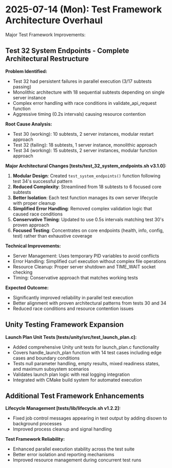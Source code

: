 # 2025-07-14 (Mon): Test Framework Architecture Overhaul

Major Test Framework Improvements:

## Test 32 System Endpoints - Complete Architectural Restructure

**Problem Identified:**

- Test 32 had persistent failures in parallel execution (3/17 subtests passing)
- Monolithic architecture with 18 sequential subtests depending on single server instance
- Complex error handling with race conditions in validate_api_request function
- Aggressive timing (0.2s intervals) causing resource contention

**Root Cause Analysis:**

- Test 30 (working): 10 subtests, 2 server instances, modular restart approach
- Test 32 (failing): 18 subtests, 1 server instance, monolithic approach  
- Test 34 (working): 15 subtests, 2 server instances, modular function approach

**Major Architectural Changes [tests/test_32_system_endpoints.sh v3.1.0]:**

1. **Modular Design**: Created `test_system_endpoints()` function following test 34's successful pattern
2. **Reduced Complexity**: Streamlined from 18 subtests to 6 focused core subtests
3. **Better Isolation**: Each test function manages its own server lifecycle with proper cleanup
4. **Simplified Error Handling**: Removed complex validation logic that caused race conditions
5. **Conservative Timing**: Updated to use 0.5s intervals matching test 30's proven approach
6. **Focused Testing**: Concentrates on core endpoints (health, info, config, test) rather than exhaustive coverage

**Technical Improvements:**

- Server Management: Uses temporary PID variables to avoid conflicts
- Error Handling: Simplified curl execution without complex file operations  
- Resource Cleanup: Proper server shutdown and TIME_WAIT socket checking
- Timing: Conservative approach that matches working tests

**Expected Outcome:**

- Significantly improved reliability in parallel test execution
- Better alignment with proven architectural patterns from tests 30 and 34
- Reduced race conditions and resource contention issues

## Unity Testing Framework Expansion

**Launch Plan Unit Tests [tests/unity/src/test_launch_plan.c]:**

- Added comprehensive Unity unit tests for launch_plan.c functionality
- Covers handle_launch_plan function with 14 test cases including edge cases and boundary conditions
- Tests null parameter handling, empty results, mixed readiness states, and maximum subsystem scenarios
- Validates launch plan logic with real logging integration
- Integrated with CMake build system for automated execution

## Additional Test Framework Enhancements

**Lifecycle Management [tests/lib/lifecycle.sh v1.2.2]:**

- Fixed job control messages appearing in test output by adding disown to background processes
- Improved process cleanup and signal handling

**Test Framework Reliability:**

- Enhanced parallel execution stability across the test suite
- Better error isolation and reporting mechanisms
- Improved resource management during concurrent test runs
